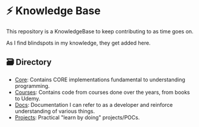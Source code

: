 # ⚡ Knowledge Base
This repository is a KnowledgeBase to keep contributing to as time goes on.

As I find blindspots in my knowledge, they get added here.

## 🗃️ Directory 
* [Core](./Core): Contains CORE implementations fundamental to understanding programming.
* [Courses](./Courses): Contains code from courses done over the years, from books to Udemy.
* [Docs](./Docs): Documentation I can refer to as a developer and reinforce understanding of various things.
* [Projects](./Projects): Practical "learn by doing" projects/POCs.
